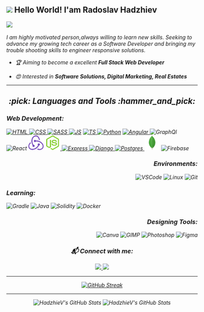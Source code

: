 ##  <img src="https://github.com/TheDudeThatCode/TheDudeThatCode/blob/master/Assets/Hi.gif" width="20px"> Hello World! I'am Radoslav Hadzhiev

<p>
<!--   <img src="https://github.com/TheDudeThatCode/TheDudeThatCode/blob/master/Assets/Hi.gif" width="20px"> -->
<!--   <img src="https://github.com/TheDudeThatCode/TheDudeThatCode/blob/master/Assets/Earth.gif" width="20px"> -->
  <img src="https://github.com/TheDudeThatCode/TheDudeThatCode/blob/master/Assets/Hi.gif" width="20px"> 
 <em> 

 I am highly motivated person,always willing to learn new skills. Seeking to advance my growing tech career as a Software Developer and bringing my trouble shooting skills to engineer responsive solutions. 

- :trophy: Aiming to become a excellent **Full Stack Web Developer**
<!-- - :eyes: Looking to collaborate on **Web App Projects** -->
- :heart_eyes: Interested in **Software Solutions, Digital Marketing, Real Estates**
    
<hr/>

<h2 align="center">:pick: Languages and Tools :hammer_and_pick:</h2>     

<h3 align="left">Web Development:</h3>
    
<p align="left">
<a href="/html-cert.md"> <img alt="HTML" height="40" width="40" src="https://cdn.jsdelivr.net/gh/devicons/devicon/icons/html5/html5-original-wordmark.svg" /> </a>
<a href="/html-cert.md"><img alt="CSS" height="40" width="40" src="https://cdn.jsdelivr.net/gh/devicons/devicon/icons/css3/css3-original-wordmark.svg" /> </a>
<a href="/angular-cert.md">  <img alt="SASS" height="40" width="40" src="https://cdn.jsdelivr.net/gh/devicons/devicon/icons/sass/sass-original.svg" /> </a>
<a href="/js-certs.md"> <img alt="JS" height="40" width="40" src="https://cdn.jsdelivr.net/gh/devicons/devicon/icons/javascript/javascript-original.svg" /></a> 
<a href="/angular-cert.md"> <img alt="TS" height="40" width="40" src="https://cdn.jsdelivr.net/gh/devicons/devicon/icons/typescript/typescript-original.svg" /> </a>
<a href="/python_certs.md"> <img alt="Python" height="40" width="40" src="https://cdn.jsdelivr.net/gh/devicons/devicon/icons/python/python-original.svg" /></a>
<a href="/angular-cert.md"> <img alt="Angular" height="40" width="40" src="https://cdn.jsdelivr.net/gh/devicons/devicon/icons/angularjs/angularjs-original.svg" /> </a>
<img alt="GraphQl" height="40" width="40"  src="https://cdn.jsdelivr.net/gh/devicons/devicon/icons/graphql/graphql-plain.svg" />
<img height="40" width="40" alt="React" src="https://cdn.jsdelivr.net/gh/devicons/devicon/icons/react/react-original.svg">
<img alt="Redux" height="40" width="40" src="https://raw.githubusercontent.com/devicons/devicon/master/icons/redux/redux-original.svg">
<a href="/node-cert.md"> <img alt="Node" height="40" width="40" src="https://raw.githubusercontent.com/devicons/devicon/master/icons/nodejs/nodejs-original.svg"> </a>
<a href="/node-cert.md"> <img alt="Express" height="40" width="40" src="https://icongr.am/devicon/express-original.svg?size=128&color=83cd29"> </a>
<a href="/django-cert.md">  <img alt="Django" height="40" width="40" src="https://cdn.jsdelivr.net/gh/devicons/devicon/icons/django/django-plain.svg" /> </a>
<a href="/django-cert.md"><img alt="Postgres" height="40" width="40" src="https://cdn.jsdelivr.net/gh/devicons/devicon/icons/postgresql/postgresql-original.svg" /> </a>
<a href="/node-cert.md">  <img alt="Mongo" height="40" width="40" src="https://raw.githubusercontent.com/devicons/devicon/master/icons/mongodb/mongodb-original.svg"></a>
<img alt="Firebase"  height="40" width="40" src="https://cdn.jsdelivr.net/gh/devicons/devicon/icons/firebase/firebase-plain-wordmark.svg" />
</p>
 
<p align="center" >
 <div  align="right" >
   <h3>Environments:</h3>
   <img alt="VSCode" height="40" width="40" src="https://cdn.jsdelivr.net/gh/devicons/devicon/icons/vscode/vscode-original.svg"/> 
   <img alt="Linux" height="40" width="40" src="https://cdn.jsdelivr.net/gh/devicons/devicon/icons/linux/linux-original.svg" />
   <img alt="Git" height="40" width="40" src="https://cdn.jsdelivr.net/gh/devicons/devicon/icons/git/git-original.svg" /></p>
 </div>
 
 <div align="left">
    <h3>Learning:</h3>
  <img alt="Gradle" height="40" width="40" src="https://cdn.jsdelivr.net/gh/devicons/devicon/icons/gradle/gradle-plain.svg" />
  <img alt="Java" height="40" width="40"  src="https://cdn.jsdelivr.net/gh/devicons/devicon/icons/java/java-original.svg" />
  <img alt="Solidity" height="40" width="40" src="https://cdn.jsdelivr.net/gh/devicons/devicon/icons/solidity/solidity-plain.svg" />
  <img alt="Docker" height="40" width="40" src="https://cdn.jsdelivr.net/gh/devicons/devicon/icons/docker/docker-original.svg" />
 </div>

 <div align="right">
  <h3>Designing Tools:</h3>
    <img alt="Canva" height="40" width="40" src="https://cdn.jsdelivr.net/gh/devicons/devicon/icons/canva/canva-original.svg" />
    <img alt="GIMP" height="40" width="40" src="https://cdn.jsdelivr.net/gh/devicons/devicon/icons/gimp/gimp-original.svg" />
    <img alt="Photoshop" height="40" width="40" src="https://cdn.jsdelivr.net/gh/devicons/devicon/icons/photoshop/photoshop-plain.svg" />
    <img alt="Figma" height="40" width="40" src="https://cdn.jsdelivr.net/gh/devicons/devicon/icons/figma/figma-original.svg" /></p>
 </div>
</p>
    

### <h3 align="center">:mailbox_with_mail: Connect with me:</h3>

<p align="center">
  <a href="https://www.linkedin.com/in/radoslav-hadzhiev-077ba5205/" target="_blank">
    <img src="https://img.shields.io/badge/-LinkedIn-%230077B5?style=for-the-badge&logo=linkedin&logoColor=white" target="_blank">
  </a> 
 <a href = "mailto:r.hadzhiev4277@gmail.com">
    <img src="https://img.shields.io/badge/-Gmail-%23333?style=for-the-badge&logo=gmail&logoColor=white" target="_blank">
  </a>
</p>
    </div>

<hr/>
<div id="badges" align="center">

[![GitHub Streak](https://streak-stats.demolab.com?user=HadzhieV777&theme=gruvbox_duo&hide_border=true)](https://git.io/streak-stats)
</div>

<hr/>
<div align="center">
  <img height="160" alt="HadzhieV's GitHub Stats" src="https://github-readme-stats-git-masterrstaa-rickstaa.vercel.app/api?username=HadzhieV777&show_icons=true&hide_border=true&title_color=FF6D28&text_color=A8E890&border_color=0c1a25&theme=transparent" />
  <img height="160"  alt="HadzhieV's GitHub Stats" src="https://github-readme-stats-git-masterrstaa-rickstaa.vercel.app/api/top-langs/?username=HadzhieV777&layout=compact&hide_border=true&bg_color=ffffff00&title_color=FF6D28&text_color=A8E890" />
</div>

<!-- <hr/>

<div align="center">
<img src="https://komarev.com/ghpvc/?username=HadzhieV777&style=flat-square" /> 
</div>  -->

